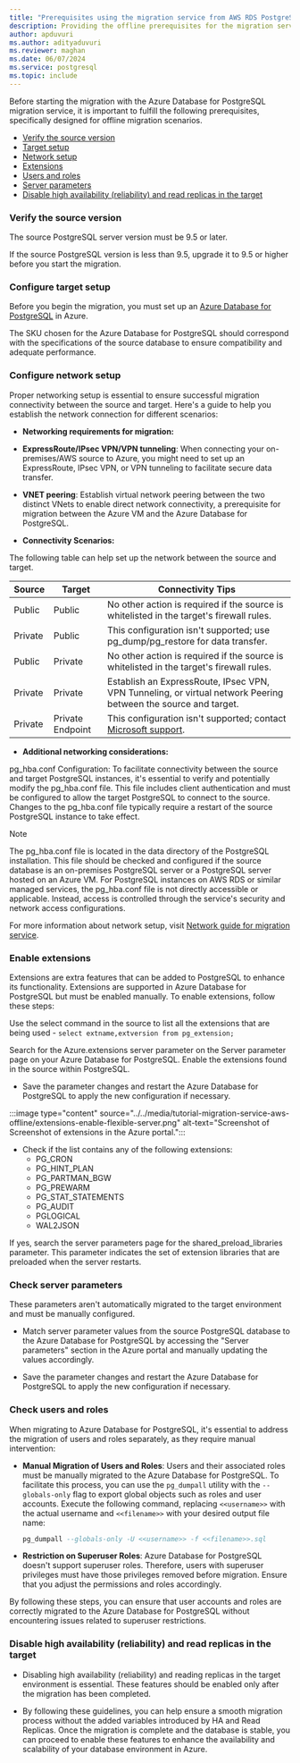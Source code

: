 ```yaml
---
title: "Prerequisites using the migration service from AWS RDS PostgreSQL (offline)"
description: Providing the offline prerequisites for the migration service in Azure Database for PostgreSQL.
author: apduvuri
ms.author: adityaduvuri
ms.reviewer: maghan
ms.date: 06/07/2024
ms.service: postgresql
ms.topic: include
---
```


Before starting the migration with the Azure Database for PostgreSQL migration service, it is important to fulfill the following prerequisites, specifically designed for offline migration scenarios.

- [Verify the source version](#verify-the-source-version)
- [Target setup](#target-setup)
- [Network setup](#network-setup)
- [Extensions](#extensions)
- [Users and roles](#users-and-roles)
- [Server parameters](#server-parameters)
- [Disable high availability (reliability) and read replicas in the target](#disable-high-availability-reliability-and-read-replicas-in-the-target)

### Verify the source version

The source PostgreSQL server version must be 9.5 or later.

If the source PostgreSQL version is less than 9.5, upgrade it to 9.5 or higher before you start the migration.

### Configure target setup

Before you begin the migration, you must set up an [Azure Database for PostgreSQL](/azure/postgresql/flexible-server/) in Azure.

The SKU chosen for the Azure Database for PostgreSQL should correspond with the specifications of the source database to ensure compatibility and adequate performance.

### Configure network setup

Proper networking setup is essential to ensure successful migration connectivity between the source and target. Here's a guide to help you establish the network connection for different scenarios:

- **Networking requirements for migration:**

- **ExpressRoute/IPsec VPN/VPN tunneling**: When connecting your on-premises/AWS source to Azure, you might need to set up an ExpressRoute, IPsec VPN, or VPN tunneling to facilitate secure data transfer.

- **VNET peering**: Establish virtual network peering between the two distinct VNets to enable direct network connectivity, a prerequisite for migration between the Azure VM and the Azure Database for PostgreSQL.

- **Connectivity Scenarios:**

The following table can help set up the network between the source and target.

| Source | Target | Connectivity Tips |
| --- | --- | --- |
| Public | Public | No other action is required if the source is whitelisted in the target's firewall rules. |
| Private | Public | This configuration isn't supported; use pg_dump/pg_restore for data transfer. |
| Public | Private | No other action is required if the source is whitelisted in the target's firewall rules. |
| Private | Private | Establish an ExpressRoute, IPsec VPN, VPN Tunneling, or virtual network Peering between the source and target. |
| Private | Private Endpoint | This configuration isn't supported; contact [Microsoft support](https://support.microsoft.com/). |

- **Additional networking considerations:**

pg_hba.conf Configuration: To facilitate connectivity between the source and target PostgreSQL instances, it's essential to verify and potentially modify the pg_hba.conf file. This file includes client authentication and must be configured to allow the target PostgreSQL to connect to the source. Changes to the pg_hba.conf file typically require a restart of the source PostgreSQL instance to take effect.

> [!NOTE]  
> The pg_hba.conf file is located in the data directory of the PostgreSQL installation. This file should be checked and configured if the source database is an on-premises PostgreSQL server or a PostgreSQL server hosted on an Azure VM. For PostgreSQL instances on AWS RDS or similar managed services, the pg_hba.conf file is not directly accessible or applicable. Instead, access is controlled through the service's security and network access configurations.

For more information about network setup, visit [Network guide for migration service](../../how-to-network-setup-migration-service.md).

### Enable extensions

Extensions are extra features that can be added to PostgreSQL to enhance its functionality. Extensions are supported in Azure Database for PostgreSQL but must be enabled manually. To enable extensions, follow these steps:

Use the select command in the source to list all the extensions that are being used - `select extname,extversion from pg_extension;`

Search for the Azure.extensions server parameter on the Server parameter page on your Azure Database for PostgreSQL. Enable the extensions found in the source within PostgreSQL.

- Save the parameter changes and restart the Azure Database for PostgreSQL to apply the new configuration if necessary.

:::image type="content" source="../../media/tutorial-migration-service-aws-offline/extensions-enable-flexible-server.png" alt-text="Screenshot of Screenshot of extensions in the Azure portal.":::

- Check if the list contains any of the following extensions:
    - PG_CRON
    - PG_HINT_PLAN
    - PG_PARTMAN_BGW
    - PG_PREWARM
    - PG_STAT_STATEMENTS
    - PG_AUDIT
    - PGLOGICAL
    - WAL2JSON

If yes, search the server parameters page for the shared_preload_libraries parameter. This parameter indicates the set of extension libraries that are preloaded when the server restarts.

### Check server parameters

These parameters aren't automatically migrated to the target environment and must be manually configured.

- Match server parameter values from the source PostgreSQL database to the Azure Database for PostgreSQL by accessing the "Server parameters" section in the Azure portal and manually updating the values accordingly.

- Save the parameter changes and restart the Azure Database for PostgreSQL to apply the new configuration if necessary.

### Check users and roles

When migrating to Azure Database for PostgreSQL, it's essential to address the migration of users and roles separately, as they require manual intervention:

- **Manual Migration of Users and Roles**: Users and their associated roles must be manually migrated to the Azure   Database for PostgreSQL. To facilitate this process, you can use the `pg_dumpall` utility with the `--globals-only` flag to export global objects such as roles and user accounts. Execute the following command, replacing `<<username>>` with the actual username and `<<filename>>` with your desired output file name:

  ```sql
  pg_dumpall --globals-only -U <<username>> -f <<filename>>.sql
  ```

- **Restriction on Superuser Roles**: Azure Database for PostgreSQL doesn't support superuser roles. Therefore, users with superuser privileges must have those privileges removed before migration. Ensure that you adjust the permissions and roles accordingly.

By following these steps, you can ensure that user accounts and roles are correctly migrated to the Azure Database for PostgreSQL without encountering issues related to superuser restrictions.

### Disable high availability (reliability) and read replicas in the target

- Disabling high availability (reliability) and reading replicas in the target environment is essential. These features should be enabled only after the migration has been completed.

- By following these guidelines, you can help ensure a smooth migration process without the added variables introduced by HA and Read Replicas. Once the migration is complete and the database is stable, you can proceed to enable these features to enhance the availability and scalability of your database environment in Azure.
